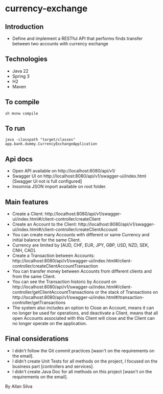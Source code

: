 # currency-exchange
## Introduction
- Define and implement a RESTful API that performs finds transfer between two accounts with currency exchange
## Technologies
- Java 22
- Spring 3
- H2
- Maven
## To compile
```
sh mvnw compile
```
## To run
```
java -classpath "target/classes" app.bank.dummy.CurrencyExchangeApplication
```
## Api docs
- Open API available on http://localhost:8080/api/v1/
- Swagger UI on http://localhost:8080/api/v1/swagger-ui/index.html [Swagger UI not is full configured]
- Insomnia JSON import available on root folder.
## Main features
- Create a Client: http://localhost:8080/api/v1/swagger-ui/index.html#/client-controller/createClient
- Create an Account to the Client: http://localhost:8080/api/v1/swagger-ui/index.html#/client-controller/createClientAccount
- You can create many Accounts with different or same Currency and initial balance for the same Client.
- Currency are limited by [AUD, CHF, EUR, JPY, GBP, USD, NZD, SEK, CNH, CAD].
- Create a Transaction between Accounts: http://localhost:8080/api/v1/swagger-ui/index.html#/client-controller/createClientAccountTransaction
- You can transfer money between Accounts from different clients and from the same Client.
- You can see the Transaction historic by Account on http://localhost:8080/api/v1/swagger-ui/index.html#/client-controller/getClientAccountTransactions or the stack of Transactions on http://localhost:8080/api/v1/swagger-ui/index.html#/transaction-controller/getTransactions
- The system also includes an option to Close an Account, means it can no longer be used for operations, and deactivate a Client, means that all open Accounts associated with this Client will close and the Client can no longer operate on the application.
## Final considerations
- I didn't follow the Git commit practices [wasn't on the requirements on the email].
- I didn't create Unit Tests for all methods on the project, I focused on the business part [controllers and services].
- I didn't create Java Doc for all methods on this project [wasn't on the requirements on the email].

By Allan Silva